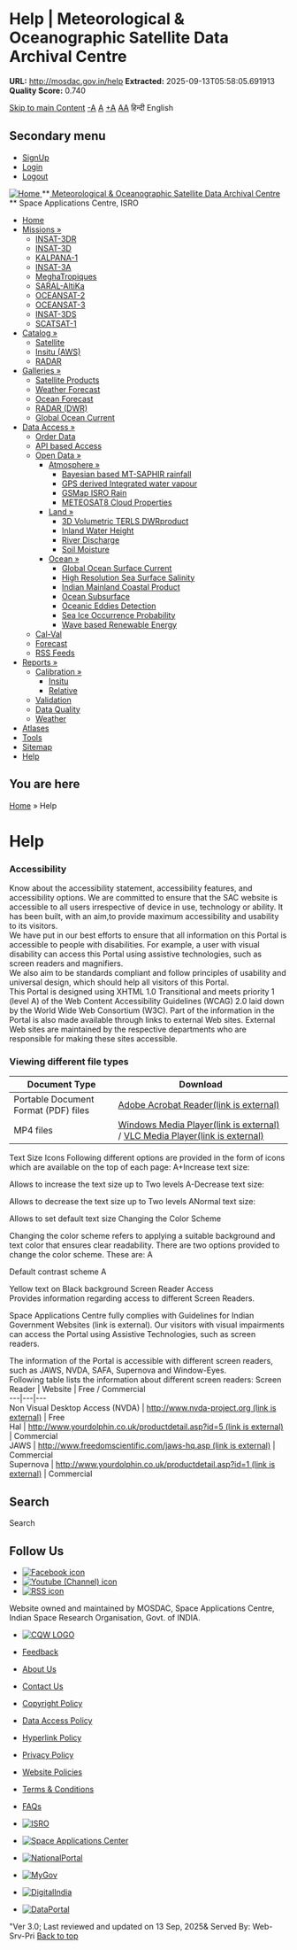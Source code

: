 # Help | Meteorological & Oceanographic Satellite Data Archival Centre

**URL:** http://mosdac.gov.in/help
**Extracted:** 2025-09-13T05:58:05.691913
**Quality Score:** 0.740

[Skip to main Content](https://mosdac.gov.in/help#main-content "Skip to main Content")
[-A](javascript:;) [A](javascript:;) [+A](javascript:;)
[A](javascript:drupalHighContrast.enableStyles\(\))[A](javascript:drupalHighContrast.disableStyles\(\))
हिन्दी English
## Secondary menu
  * [SignUp](https://mosdac.gov.in/internal/registration)
  * [Login](https://mosdac.gov.in/internal/uops)
  * [Logout](https://mosdac.gov.in/internal/logout)

[ ![Home](https://mosdac.gov.in/sites/default/files/mosdac_small.png) ](https://mosdac.gov.in/ "Home")
**[ Meteorological & Oceanographic Satellite Data Archival Centre](https://mosdac.gov.in/ "Home") **
Space Applications Centre, ISRO 
  * [Home](https://mosdac.gov.in/)
  * [Missions »](https://mosdac.gov.in/help)
    * [INSAT-3DR](https://mosdac.gov.in/insat-3dr)
    * [INSAT-3D](https://mosdac.gov.in/insat-3d)
    * [KALPANA-1](https://mosdac.gov.in/kalpana-1)
    * [INSAT-3A](https://mosdac.gov.in/insat-3a)
    * [MeghaTropiques](https://mosdac.gov.in/megha-tropiques)
    * [SARAL-AltiKa](https://mosdac.gov.in/saral-altika)
    * [OCEANSAT-2](https://mosdac.gov.in/oceansat-2)
    * [OCEANSAT-3](https://mosdac.gov.in/oceansat-3)
    * [INSAT-3DS](https://mosdac.gov.in/insat-3ds)
    * [SCATSAT-1](https://mosdac.gov.in/scatsat-1)
  * [Catalog »](https://mosdac.gov.in/help)
    * [Satellite](https://mosdac.gov.in/internal/catalog-satellite)
    * [Insitu (AWS)](https://mosdac.gov.in/internal/catalog-insitu)
    * [RADAR](https://mosdac.gov.in/internal/catalog-radar)
  * [Galleries »](https://mosdac.gov.in/help)
    * [Satellite Products](https://mosdac.gov.in/internal/gallery)
    * [Weather Forecast](https://mosdac.gov.in/internal/gallery/weather)
    * [Ocean Forecast](https://mosdac.gov.in/internal/gallery/ocean)
    * [RADAR (DWR)](https://mosdac.gov.in/internal/gallery/dwr)
    * [Global Ocean Current](https://mosdac.gov.in/internal/gallery/current)
  * [Data Access »](https://mosdac.gov.in/help)
    * [Order Data](https://mosdac.gov.in/internal/uops)
    * [API based Access](https://mosdac.gov.in/downloadapi-manual)
    * [Open Data »](https://mosdac.gov.in/help)
      * [Atmosphere »](https://mosdac.gov.in/help)
        * [Bayesian based MT-SAPHIR rainfall](https://mosdac.gov.in/bayesian-based-mt-saphir-rainfall)
        * [GPS derived Integrated water vapour](https://mosdac.gov.in/gps-derived-integrated-water-vapour)
        * [GSMap ISRO Rain](https://mosdac.gov.in/gsmap-isro-rain)
        * [METEOSAT8 Cloud Properties](https://mosdac.gov.in/meteosat8-cloud-properties)
      * [Land »](https://mosdac.gov.in/help)
        * [3D Volumetric TERLS DWRproduct](https://mosdac.gov.in/3d-volumetric-terls-dwrproduct)
        * [Inland Water Height](https://mosdac.gov.in/inland-water-height)
        * [River Discharge](https://mosdac.gov.in/river-discharge)
        * [Soil Moisture](https://mosdac.gov.in/soil-moisture-0)
      * [Ocean »](https://mosdac.gov.in/help)
        * [Global Ocean Surface Current](https://mosdac.gov.in/global-ocean-surface-current)
        * [High Resolution Sea Surface Salinity](https://mosdac.gov.in/high-resolution-sea-surface-salinity)
        * [Indian Mainland Coastal Product](https://mosdac.gov.in/indian-mainland-coastal-product)
        * [Ocean Subsurface](https://mosdac.gov.in/ocean-subsurface)
        * [Oceanic Eddies Detection](https://mosdac.gov.in/oceanic-eddies-detection)
        * [Sea Ice Occurrence Probability](https://mosdac.gov.in/sea-ice-occurrence-probability)
        * [Wave based Renewable Energy](https://mosdac.gov.in/wave-based-renewable-energy)
    * [Cal-Val](https://mosdac.gov.in/internal/calval-data)
    * [Forecast](https://mosdac.gov.in/internal/forecast-menu)
    * [RSS Feeds](https://mosdac.gov.in/rss-feed "ISROCast")
  * [Reports »](https://mosdac.gov.in/help)
    * [Calibration »](https://mosdac.gov.in/help)
      * [Insitu](https://mosdac.gov.in/insitu)
      * [Relative](https://mosdac.gov.in/calibration-reports)
    * [Validation](https://mosdac.gov.in/validation-reports)
    * [Data Quality](https://mosdac.gov.in/data-quality)
    * [Weather](https://mosdac.gov.in/weather-reports)
  * [Atlases](https://mosdac.gov.in/atlases)
  * [Tools](https://mosdac.gov.in/tools)
  * [Sitemap](https://mosdac.gov.in/sitemap)
  * [Help](https://mosdac.gov.in/help)


## You are here
[Home](https://mosdac.gov.in/) » Help
# Help
### Accessibility  
Know about the accessibility statement, accessibility features, and accessibility options. We are committed to ensure that the SAC website is accessible to all users irrespective of device in use, technology or ability. It has been built, with an aim,to provide maximum accessibility and usability to its visitors.  
We have put in our best efforts to ensure that all information on this Portal is accessible to people with disabilities. For example, a user with visual disability can access this Portal using assistive technologies, such as screen readers and magnifiers.  
We also aim to be standards compliant and follow principles of usability and universal design, which should help all visitors of this Portal.  
This Portal is designed using XHTML 1.0 Transitional and meets priority 1 (level A) of the Web Content Accessibility Guidelines (WCAG) 2.0 laid down by the World Wide Web Consortium (W3C). Part of the information in the Portal is also made available through links to external Web sites. External Web sites are maintained by the respective departments who are responsible for making these sites accessible.
### Viewing different file types
Document Type | Download  
---|---  
Portable Document Format (PDF) files | [Adobe Acrobat Reader(link is external)](https://get.adobe.com/reader/ "External site that opens in a new window")  
MP4 files |  [Windows Media Player(link is external)](https://support.microsoft.com/en-us/windows/windows-media-player-d10303a5-896c-2ce2-53d4-5bd5b9fd888b "External site that opens in a new window") / [VLC Media Player(link is external)](https://www.videolan.org/ "External site that opens in a new window")  
Text Size Icons
Following different options are provided in the form of icons which are available on the top of each page:
A+Increase text size:  

Allows to increase the text size up to Two levels
A-Decrease text size:  

Allows to decrease the text size up to Two levels
ANormal text size:  

Allows to set default text size
Changing the Color Scheme  

Changing the color scheme refers to applying a suitable background and text color that ensures clear readability. There are two options provided to change the color scheme. These are:
A  

Default contrast scheme
A  

Yellow text on Black background
Screen Reader Access  
Provides information regarding access to different Screen Readers.  
  
Space Applications Centre fully complies with Guidelines for Indian Government Websites (link is external). Our visitors with visual impairments can access the Portal using Assistive Technologies, such as screen readers.  
  
The information of the Portal is accessible with different screen readers, such as JAWS, NVDA, SAFA, Supernova and Window-Eyes.  
Following table lists the information about different screen readers:
Screen Reader | Website | Free / Commercial  
---|---|---  
Non Visual Desktop Access (NVDA) | [http://www.nvda-project.org (link is external)](http://www.nvda-project.org/ "External site that opens in a new window") | Free  
Hal | [http://www.yourdolphin.co.uk/productdetail.asp?id=5 (link is external)](http://www.yourdolphin.co.uk/productdetail.asp?id=5 "External site that opens in a new window ") | Commercial  
JAWS | [http://www.freedomscientific.com/jaws-hq.asp (link is external)](http://www.freedomscientific.com/jaws-hq.asp "External site that opens in a new window ") | Commercial  
Supernova | [http://www.yourdolphin.co.uk/productdetail.asp?id=1 (link is external)](http://www.yourdolphin.co.uk/productdetail.asp?id=1 "External site that opens in a new window ") | Commercial  
## Search
Search 
## Follow Us
  * [![Facebook icon](https://mosdac.gov.in/sites/all/modules/social_media_links/libraries/elegantthemes/PNG/facebook.png)](https://www.facebook.com/mosdac.sac.isro "Facebook")
  * [![Youtube \(Channel\) icon](https://mosdac.gov.in/sites/all/modules/social_media_links/libraries/elegantthemes/PNG/youtube.png)](http://www.youtube.com/channel/UCDVkai9WIgY2ZgrlF_08Yeg "Youtube \(Channel\)")
  * [![RSS icon](https://mosdac.gov.in/sites/all/modules/social_media_links/libraries/elegantthemes/PNG/rss.png)](https://mosdac.gov.in/rss.xml "RSS")


Website owned and maintained by MOSDAC, Space Applications Centre, Indian Space Research Organisation, Govt. of INDIA.
  * [![CQW LOGO](https://mosdac.gov.in/docs/cqw_logo.gif)](https://mosdac.gov.in/docs/STQC.pdf "Quality Certificate")


  * [Feedback](https://mosdac.gov.in/mosdac-feedback)
  * [About Us](https://mosdac.gov.in/about-us)
  * [Contact Us](https://mosdac.gov.in/contact-us)
  * [Copyright Policy](https://mosdac.gov.in/copyright-policy)
  * [Data Access Policy](https://mosdac.gov.in/data-access-policy)
  * [Hyperlink Policy](https://mosdac.gov.in/hyperlink-policy)
  * [Privacy Policy](https://mosdac.gov.in/privacy-policy)
  * [Website Policies](https://mosdac.gov.in/website-policies)
  * [Terms & Conditions](https://mosdac.gov.in/terms-conditions)
  * [FAQs](https://mosdac.gov.in/faq-page)


  * [![ISRO](https://mosdac.gov.in/sites/default/files/styles/thumbnail/public/logo-transparent.png?itok=IUS20l-w)](http://www.isro.gov.in)
  * [![Space Applications Center](https://mosdac.gov.in/sites/default/files/styles/thumbnail/public/saclogo.png?itok=_Jv4AuIn)](http://www.sac.gov.in)
  * [![NationalPortal](https://mosdac.gov.in/sites/default/files/styles/thumbnail/public/india-gov_0.png?itok=yssAPH3m)](http://www.india.gov.in)
  * [![MyGov](https://mosdac.gov.in/sites/default/files/styles/thumbnail/public/mygov_0.png?itok=Po-dzdT3)](http://mygov.in/)
  * [![DigitalIndia](https://mosdac.gov.in/sites/default/files/styles/thumbnail/public/digital-india_0.png?itok=ntlP7atE)](http://www.digitalindia.gov.in/)
  * [![DataPortal](https://mosdac.gov.in/sites/default/files/styles/thumbnail/public/data-gov.png?itok=qYA78FgB)](http://data.gov.in)


"Ver 3.0; Last reviewed and updated on 13 Sep, 2025& Served By: Web-Srv-Pri
[](https://mosdac.gov.in/help "Previous")[](https://mosdac.gov.in/help "Next")
[](https://mosdac.gov.in/help)
[](https://mosdac.gov.in/help "Previous")[](https://mosdac.gov.in/help "Next")
[](https://mosdac.gov.in/help "Close")[](https://mosdac.gov.in/help)[](https://mosdac.gov.in/help)[](https://mosdac.gov.in/help "Pause Slideshow")[](https://mosdac.gov.in/help "Play Slideshow")
[Back to top](https://mosdac.gov.in/help#top)
